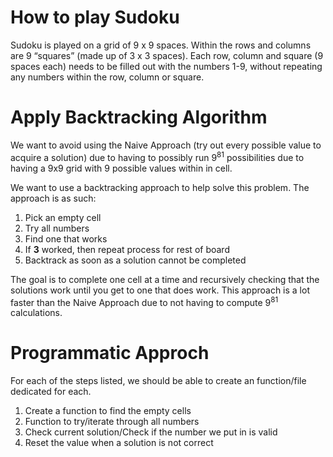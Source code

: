 # How to play Sudoku
Sudoku is played on a grid of 9 x 9 spaces. Within the rows and columns are 9 “squares” (made up of 3 x 3 spaces). Each row, column and square (9 spaces each) needs to be filled out with the numbers 1-9, without repeating any numbers within the row, column or square.



# <h1>Apply Backtracking Algorithm
We want to avoid using the Naive Approach (try out every possible value to acquire a solution) due to having to possibly run 9<sup>81</sup> possibilities due to having a 9x9 grid with 9 possible values within in cell.

We want to use a backtracking approach to help solve this problem. The approach is as such:
1. Pick an empty cell
2. Try all numbers
3. Find one that works
4. If <b>3</b> worked, then repeat process for rest of board
5. Backtrack as soon as a solution cannot be completed

The goal is to complete one cell at a time and recursively checking that the solutions work until you get to one that does work. This approach is a lot faster than the Naive Approach due to not having to compute 9<sup>81</sup> calculations.

# Programmatic Approch
For each of the steps listed, we should be able to create an function/file dedicated for each.
1. Create a function to find the empty cells
2. Function to try/iterate through all numbers
3. Check current solution/Check if the number we put in is valid
4. Reset the value when a solution is not correct

